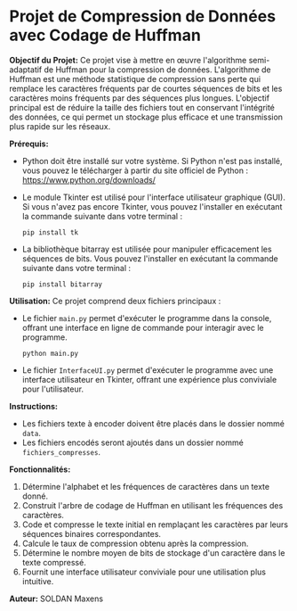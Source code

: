 # Projet de Compression de Données avec Codage de Huffman

**Objectif du Projet:**
Ce projet vise à mettre en œuvre l'algorithme semi-adaptatif de Huffman pour la compression de données. L'algorithme de Huffman est une méthode statistique de compression sans perte qui remplace les caractères fréquents par de courtes séquences de bits et les caractères moins fréquents par des séquences plus longues. L'objectif principal est de réduire la taille des fichiers tout en conservant l'intégrité des données, ce qui permet un stockage plus efficace et une transmission plus rapide sur les réseaux.

**Prérequis:**
- Python doit être installé sur votre système. Si Python n'est pas installé, vous pouvez le télécharger à partir du site officiel de Python : https://www.python.org/downloads/
- Le module Tkinter est utilisé pour l'interface utilisateur graphique (GUI). Si vous n'avez pas encore Tkinter, vous pouvez l'installer en exécutant la commande suivante dans votre terminal :
  ```
  pip install tk
  ```

- La bibliothèque bitarray est utilisée pour manipuler efficacement les séquences de bits. Vous pouvez l'installer en exécutant la commande suivante dans votre terminal :
  ```
  pip install bitarray
  ```

**Utilisation:**
Ce projet comprend deux fichiers principaux :
- Le fichier `main.py` permet d'exécuter le programme dans la console, offrant une interface en ligne de commande pour interagir avec le programme.
  ```
  python main.py
  ```
- Le fichier `InterfaceUI.py` permet d'exécuter le programme avec une interface utilisateur en Tkinter, offrant une expérience plus conviviale pour l'utilisateur.

**Instructions:**
- Les fichiers texte à encoder doivent être placés dans le dossier nommé `data`.
- Les fichiers encodés seront ajoutés dans un dossier nommé `fichiers_compresses`.

**Fonctionnalités:**
1. Détermine l'alphabet et les fréquences de caractères dans un texte donné.
2. Construit l'arbre de codage de Huffman en utilisant les fréquences des caractères.
3. Code et compresse le texte initial en remplaçant les caractères par leurs séquences binaires correspondantes.
4. Calcule le taux de compression obtenu après la compression.
5. Détermine le nombre moyen de bits de stockage d'un caractère dans le texte compressé.
6. Fournit une interface utilisateur conviviale pour une utilisation plus intuitive.

**Auteur:**
SOLDAN Maxens
